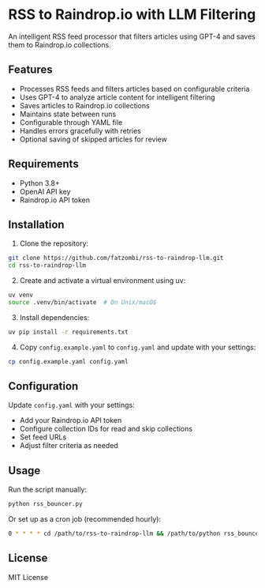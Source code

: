# RSS to Raindrop.io with LLM Filtering

An intelligent RSS feed processor that filters articles using GPT-4 and saves them to Raindrop.io collections.

## Features

- Processes RSS feeds and filters articles based on configurable criteria
- Uses GPT-4 to analyze article content for intelligent filtering
- Saves articles to Raindrop.io collections
- Maintains state between runs
- Configurable through YAML file
- Handles errors gracefully with retries
- Optional saving of skipped articles for review

## Requirements

- Python 3.8+
- OpenAI API key
- Raindrop.io API token

## Installation

1. Clone the repository:
```bash
git clone https://github.com/fatzombi/rss-to-raindrop-llm.git
cd rss-to-raindrop-llm
```

2. Create and activate a virtual environment using uv:
```bash
uv venv
source .venv/bin/activate  # On Unix/macOS
```

3. Install dependencies:
```bash
uv pip install -r requirements.txt
```

4. Copy `config.example.yaml` to `config.yaml` and update with your settings:
```bash
cp config.example.yaml config.yaml
```

## Configuration

Update `config.yaml` with your settings:
- Add your Raindrop.io API token
- Configure collection IDs for read and skip collections
- Set feed URLs
- Adjust filter criteria as needed

## Usage

Run the script manually:
```bash
python rss_bouncer.py
```

Or set up as a cron job (recommended hourly):
```bash
0 * * * * cd /path/to/rss-to-raindrop-llm && /path/to/python rss_bouncer.py
```

## License

MIT License
